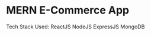 # MERN E-Commerce App 
Tech Stack Used: ReactJS
                 NodeJS
                 ExpressJS
                 MongoDB
                 
